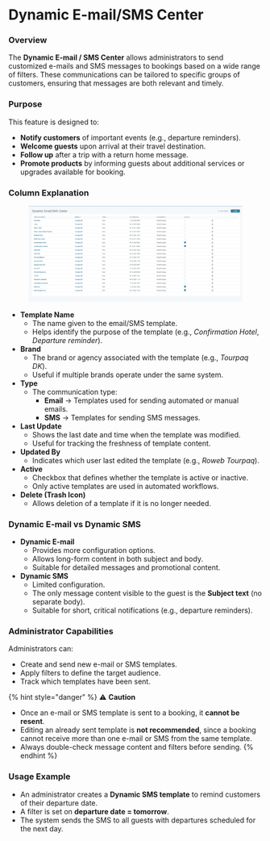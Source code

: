 # Dynamic E-mail/SMS Center

### **Overview**

The **Dynamic E-mail / SMS Center** allows administrators to send customized e-mails and SMS messages to bookings based on a wide range of filters. These communications can be tailored to specific groups of customers, ensuring that messages are both relevant and timely.

### **Purpose**

This feature is designed to:

* **Notify customers** of important events (e.g., departure reminders).
* **Welcome guests** upon arrival at their travel destination.
* **Follow up** after a trip with a return home message.
* **Promote products** by informing guests about additional services or upgrades available for booking.

### Column Explanation

<figure><img src="../../.gitbook/assets/image (377).png" alt=""><figcaption></figcaption></figure>

* **Template Name**
  * The name given to the email/SMS template.
  * Helps identify the purpose of the template (e.g., _Confirmation Hotel_, _Departure reminder_).
* **Brand**
  * The brand or agency associated with the template (e.g., _Tourpaq DK_).
  * Useful if multiple brands operate under the same system.
* **Type**
  * The communication type:
    * **Email** → Templates used for sending automated or manual emails.
    * **SMS** → Templates for sending SMS messages.
* **Last Update**
  * Shows the last date and time when the template was modified.
  * Useful for tracking the freshness of template content.
* **Updated By**
  * Indicates which user last edited the template (e.g., _Roweb Tourpaq_).
* **Active**
  * Checkbox that defines whether the template is active or inactive.
  * Only active templates are used in automated workflows.
* **Delete (Trash Icon)**
  * Allows deletion of a template if it is no longer needed.

### **Dynamic E-mail vs Dynamic SMS**

* **Dynamic E-mail**
  * Provides more configuration options.
  * Allows long-form content in both subject and body.
  * Suitable for detailed messages and promotional content.
* **Dynamic SMS**
  * Limited configuration.
  * The only message content visible to the guest is the **Subject text** (no separate body).
  * Suitable for short, critical notifications (e.g., departure reminders).

### **Administrator Capabilities**

Administrators can:

* Create and send new e-mail or SMS templates.
* Apply filters to define the target audience.
* Track which templates have been sent.

{% hint style="danger" %}
⚠️ **Caution**&#x20;

* Once an e-mail or SMS template is sent to a booking, it **cannot be resent**.
* Editing an already sent template is **not recommended**, since a booking cannot receive more than one e-mail or SMS from the same template.
* Always double-check message content and filters before sending.
{% endhint %}

### **Usage Example**

* An administrator creates a **Dynamic SMS template** to remind customers of their departure date.
* A filter is set on **departure date = tomorrow**.
* The system sends the SMS to all guests with departures scheduled for the next day.

